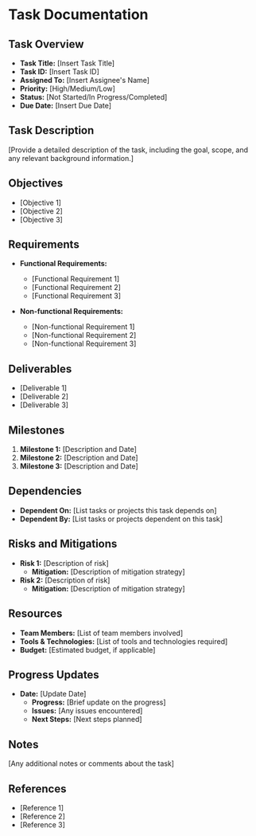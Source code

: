 # Task Documentation

## Task Overview
- **Task Title:** [Insert Task Title]
- **Task ID:** [Insert Task ID]
- **Assigned To:** [Insert Assignee's Name]
- **Priority:** [High/Medium/Low]
- **Status:** [Not Started/In Progress/Completed]
- **Due Date:** [Insert Due Date]

## Task Description
[Provide a detailed description of the task, including the goal, scope, and any relevant background information.]

## Objectives
- [Objective 1]
- [Objective 2]
- [Objective 3]

## Requirements
- **Functional Requirements:**
  - [Functional Requirement 1]
  - [Functional Requirement 2]
  - [Functional Requirement 3]

- **Non-functional Requirements:**
  - [Non-functional Requirement 1]
  - [Non-functional Requirement 2]
  - [Non-functional Requirement 3]

## Deliverables
- [Deliverable 1]
- [Deliverable 2]
- [Deliverable 3]

## Milestones
1. **Milestone 1:** [Description and Date]
2. **Milestone 2:** [Description and Date]
3. **Milestone 3:** [Description and Date]

## Dependencies
- **Dependent On:** [List tasks or projects this task depends on]
- **Dependent By:** [List tasks or projects dependent on this task]

## Risks and Mitigations
- **Risk 1:** [Description of risk]
  - **Mitigation:** [Description of mitigation strategy]
- **Risk 2:** [Description of risk]
  - **Mitigation:** [Description of mitigation strategy]

## Resources
- **Team Members:** [List of team members involved]
- **Tools & Technologies:** [List of tools and technologies required]
- **Budget:** [Estimated budget, if applicable]

## Progress Updates
- **Date:** [Update Date]
  - **Progress:** [Brief update on the progress]
  - **Issues:** [Any issues encountered]
  - **Next Steps:** [Next steps planned]

## Notes
[Any additional notes or comments about the task]

## References
- [Reference 1]
- [Reference 2]
- [Reference 3]
